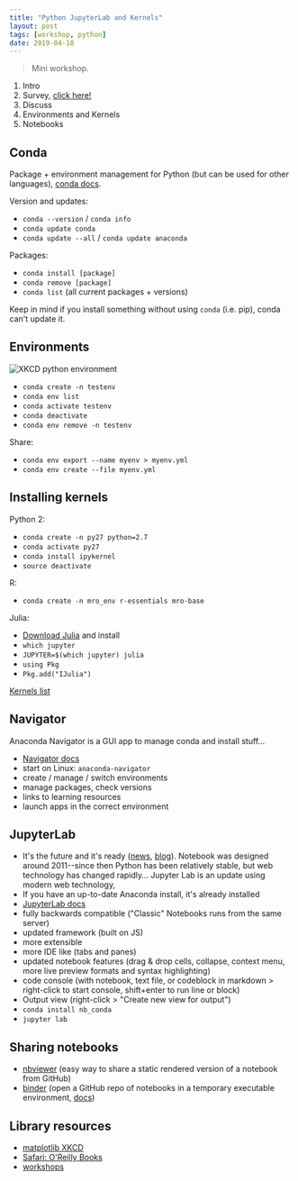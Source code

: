 ```yaml
---
title: "Python JupyterLab and Kernels"
layout: post
tags: [workshop, python]
date: 2019-04-18
---
```


> Mini workshop.

1. Intro
2. Survey, [click here!](https://docs.google.com/forms/d/e/1FAIpQLSdcjgn14HTf2PR4Iifu_yCGJTvjFp1anoccBtKlmagjYirsPQ/viewform?usp=sf_link)
3. Discuss 
4. Environments and Kernels
5. Notebooks

## Conda 

Package + environment management for Python (but can be used for other languages), [conda docs](https://conda.io/en/latest/).

Version and updates: 

- `conda --version` / `conda info`
- `conda update conda` 
- `conda update --all` / `conda update anaconda`

Packages: 

- `conda install [package]`
- `conda remove [package]`
- `conda list` (all current packages + versions)

Keep in mind if you install something without using `conda` (i.e. pip), conda can't update it.

## Environments 

![XKCD python environment](https://imgs.xkcd.com/comics/python_environment.png)

- `conda create -n testenv`
- `conda env list`
- `conda activate testenv`
- `conda deactivate`
- `conda env remove -n testenv`

Share:

- `conda env export --name myenv > myenv.yml`
- `conda env create --file myenv.yml`

## Installing kernels

Python 2:

- `conda create -n py27 python=2.7`
- `conda activate py27`
- `conda install ipykernel`
- `source deactivate`

R: 

- `conda create -n mro_env r-essentials mro-base`

Julia:

- [Download Julia](http://julialang.org/downloads/) and install
- `which jupyter`
- `JUPYTER=$(which jupyter) julia`
- `using Pkg`
- `Pkg.add("IJulia")`

[Kernels list](https://github.com/jupyter/jupyter/wiki/Jupyter-kernels)

## Navigator 

Anaconda Navigator is a GUI app to manage conda and install stuff...

- [Navigator docs](https://docs.anaconda.com/anaconda/navigator/)
- start on Linux: `anaconda-navigator`
- create / manage / switch environments
- manage packages, check versions
- links to learning resources 
- launch apps in the correct environment

## JupyterLab 

- It's the future and it's ready ([news](https://blog.jupyter.org/jupyterlab-is-ready-for-users-5a6f039b8906), [blog](https://towardsdatascience.com/jupyter-lab-evolution-of-the-jupyter-notebook-5297cacde6b)). Notebook was designed around 2011--since then Python has been relatively stable, but web technology has changed rapidly... Jupyter Lab is an update using modern web technology, 
- If you have an up-to-date Anaconda install, it's already installed
- [JupyterLab docs](https://jupyterlab.readthedocs.io/en/stable/index.html)
- fully backwards compatible ("Classic" Notebooks runs from the same server)
- updated framework (built on JS)
- more extensible
- more IDE like (tabs and panes)
- updated notebook features (drag & drop cells, collapse, context menu, more live preview formats and syntax highlighting)
- code console (with notebook, text file, or codeblock in markdown > right-click to start console, shift+enter to run line or block)
- Output view (right-click > "Create new view for output")
- `conda install nb_conda`
- `jupyter lab`

## Sharing notebooks 

- [nbviewer](https://nbviewer.jupyter.org/) (easy way to share a static rendered version of a notebook from GitHub)
- [binder](https://mybinder.org/) (open a GitHub repo of notebooks in a temporary executable environment, [docs](https://mybinder.readthedocs.io/en/latest/))

## Library resources

- [matplotlib XKCD](https://matplotlib.org/gallery/showcase/xkcd.html)
- [Safari: O'Reilly Books](http://ida.lib.uidaho.edu:2048/login?url=https://www.safaribooksonline.com/library/view/temporary-access/)
- [workshops](https://www.lib.uidaho.edu/services/workshops/)
